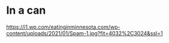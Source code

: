 # In a can

https://i1.wp.com/eatinginminnesota.com/wp-content/uploads/2021/01/Spam-1.jpg?fit=4032%2C3024&ssl=1
